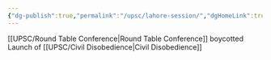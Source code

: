 ```yaml
---
{"dg-publish":true,"permalink":"/upsc/lahore-session/","dgHomeLink":true,"dgPassFrontmatter":false}
---
```




[[UPSC/Round Table Conference|Round Table Conference]] boycotted 
Launch of [[UPSC/Civil Disobedience|Civil Disobedience]]

